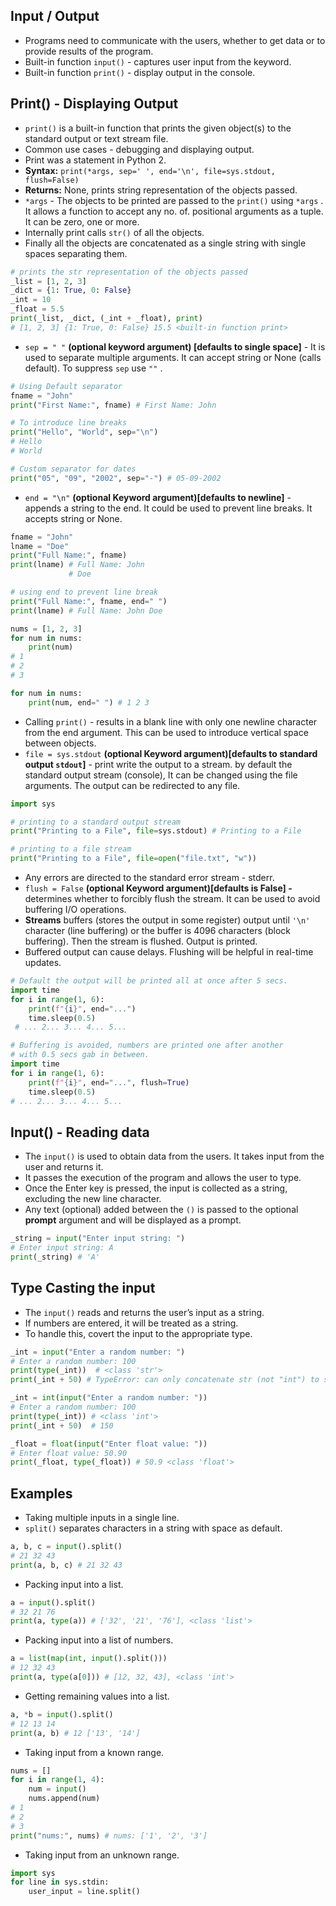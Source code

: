 ## Input / Output

- Programs need to communicate with the users, whether to get data or to provide results of the program.
- Built-in function `input()` - captures user input from the keyword.
- Built-in function `print()` - display output in the console.

## Print() - Displaying Output

- `print()` is a built-in function that prints the given object(s) to the standard output or text stream file.
- Common use cases - debugging and displaying output.
- Print was a statement in Python 2.
- **Syntax:**  `print(*args, sep=' ', end='\n', file=sys.stdout, flush=False)`
- **Returns:** None, prints string representation of the objects passed.
- `*args` - The objects to be printed are passed to the `print()` using `*args` . It allows a function to accept any no. of. positional arguments as a tuple. It can be zero, one or more.
- Internally print calls `str()` of all the objects.
- Finally all the objects are concatenated as a single string with single spaces separating them.

```python
# prints the str representation of the objects passed
_list = [1, 2, 3]
_dict = {1: True, 0: False}
_int = 10 
_float = 5.5
print(_list, _dict, (_int + _float), print) 
# [1, 2, 3] {1: True, 0: False} 15.5 <built-in function print>
```

- `sep = " "` **(optional keyword argument) [defaults to single space]** - It is used to separate multiple arguments. It can accept string or None (calls default). To suppress `sep` use `""` .

```python
# Using Default separator
fname = "John"
print("First Name:", fname) # First Name: John

# To introduce line breaks
print("Hello", "World", sep="\n")
# Hello
# World

# Custom separator for dates
print("05", "09", "2002", sep="-") # 05-09-2002
```

- `end = "\n"` **(optional Keyword argument)[defaults to newline]** - appends a string to the end. It could be used to prevent line breaks. It accepts string or None.

```python
fname = "John"
lname = "Doe"
print("Full Name:", fname)
print(lname) # Full Name: John
             # Doe

# using end to prevent line break
print("Full Name:", fname, end=" ")
print(lname) # Full Name: John Doe
```

```python
nums = [1, 2, 3]
for num in nums:
    print(num)
# 1
# 2
# 3

for num in nums:
    print(num, end=" ") # 1 2 3
```

- Calling `print()` - results in a blank line with only one newline character from the end argument. This can be used to introduce vertical space between objects.
- `file = sys.stdout` **(optional Keyword argument)[defaults to standard output `stdout`]** - print write the output to a stream. by default the standard output stream (console), It can be changed using the file arguments. The output can be redirected to any file.

```python
import sys

# printing to a standard output stream
print("Printing to a File", file=sys.stdout) # Printing to a File

# printing to a file stream
print("Printing to a File", file=open("file.txt", "w"))
```

- Any errors are directed to the standard error stream - stderr.
- `flush = False` **(optional Keyword argument)[defaults is False] -** determines whether to forcibly flush the stream. It can be used to avoid buffering I/O operations.
- **Streams**  buffers (stores the output in some register) output until `'\n'` character (line buffering) or the buffer is 4096 characters (block buffering). Then the stream is flushed. Output is printed.
- Buffered output can cause delays. Flushing will be helpful in real-time updates.

```python
# Default the output will be printed all at once after 5 secs.
import time
for i in range(1, 6):
    print(f"{i}", end="...")
    time.sleep(0.5)
 # ... 2... 3... 4... 5...
```

```python
# Buffering is avoided, numbers are printed one after another
# with 0.5 secs gab in between. 
import time
for i in range(1, 6):
    print(f"{i}", end="...", flush=True)
    time.sleep(0.5)
# ... 2... 3... 4... 5...
```

## Input() - Reading data

- The `input()`  is used to obtain data from the users. It takes input from the user and returns it.
- It passes the execution of the program and allows the user to type.
- Once the Enter key is pressed, the input is collected as a string, excluding the new line character.
- Any text (optional) added between the `()`  is passed to the optional **prompt** argument and will be displayed as a prompt.

```python
_string = input("Enter input string: ")
# Enter input string: A
print(_string) # 'A'
```

## Type Casting the input

- The `input()` reads and returns the user’s input as a string.
- If numbers are entered, it will be treated as a string.
- To handle this, covert the input to the appropriate type.

```python
_int = input("Enter a random number: ")
# Enter a random number: 100
print(type(_int))  # <class 'str'> 
print(_int + 50) # TypeError: can only concatenate str (not "int") to str

_int = int(input("Enter a random number: "))
# Enter a random number: 100
print(type(_int)) # <class 'int'>
print(_int + 50)  # 150
```

```python
_float = float(input("Enter float value: "))
# Enter float value: 50.90
print(_float, type(_float)) # 50.9 <class 'float'>
```

## Examples

- Taking multiple inputs in a single line.
- `split()` separates characters in a string with space as default.

```python
a, b, c = input().split()
# 21 32 43
print(a, b, c) # 21 32 43
```

- Packing input into a list.

```python
a = input().split()
# 32 21 76
print(a, type(a)) # ['32', '21', '76'], <class 'list'>
```

- Packing input into a list of numbers.

```python
a = list(map(int, input().split()))
# 12 32 43
print(a, type(a[0])) # [12, 32, 43], <class 'int'>
```

- Getting remaining values into a list.

```python
a, *b = input().split()
# 12 13 14
print(a, b) # 12 ['13', '14']
```

- Taking input from a known range.

```python
nums = []
for i in range(1, 4):
    num = input()
    nums.append(num)
# 1
# 2
# 3
print("nums:", nums) # nums: ['1', '2', '3']
```

- Taking input from an unknown range.

```python
import sys
for line in sys.stdin:
    user_input = line.split() 
```